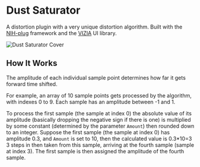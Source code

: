 # Dust Saturator

A distortion plugin with a very unique distortion algorithm. Built with the [NIH-plug](https://github.com/robbert-vdh/nih-plug) framework and the [VIZIA](https://github.com/vizia/vizia) UI library.

![Dust Saturator Cover](https://github.com/Everither/dust-saturation/assets/122586326/f42a1910-2130-4296-8e5c-1ca55c573f06)

## How It Works

The amplitude of each individual sample point determines how far it gets forward time shifted.

For example, an array of 10 sample points gets processed by the algorithm, with indexes 0 to 9.
Each sample has an amplitude between -1 and 1.

To process the first sample (the sample at index 0) the absolute value of its amplitude (basically dropping the negative sign if there is one) is multiplied by some constant (determined by the parameter `Amount`) then rounded down to an integer.
Suppose the first sample (the sample at index 0) has amplitude 0.3, and `Amount` is set to 10, then the calculated value is 0.3*10=3
3 steps in then taken from this sample, arriving at the fourth sample (sample at index 3). The first sample is then assigned the amplitude of the fourth sample.
